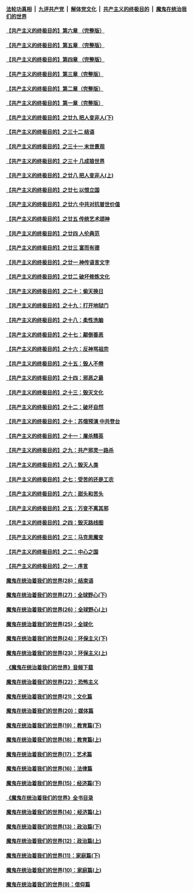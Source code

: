 ####  [法轮功真相](../../../../basic/blob/master/README.md?t=06090731) &nbsp;|&nbsp; [九评共产党](../../../../9ping.md/blob/master/README.md?t=06090731) &nbsp;|&nbsp; [解体党文化](../../../../jtdwh.md/blob/master/README.md?t=06090731)  &nbsp;|&nbsp; [共产主义的终极目的](../../../../gczydzjmd.md/blob/master/README.md?t=06090731) &nbsp;|&nbsp; [魔鬼在统治我们的世界](../../../../mgztzwmdsj.md/blob/master/README.md?t=06090731) 

#### [【共产主义的终极目的】第六章 （完整版）](../pages/nsc422/n11428913.md?t=06090731) 

#### [【共产主义的终极目的】第五章 （完整版）](../pages/nsc422/n11428912.md?t=06090731) 

#### [【共产主义的终极目的】第四章 （完整版）](../pages/nsc422/n11428907.md?t=06090731) 

#### [【共产主义的终极目的】第三章（完整版）](../pages/nsc422/n11428848.md?t=06090731) 

#### [【共产主义的终极目的】第二章（完整版）](../pages/nsc422/n11428831.md?t=06090731) 

#### [【共产主义的终极目的】第一章（完整版）](../pages/nsc422/n11417651.md?t=06090731) 

#### [【共产主义的终极目的】之廿九 把人变非人(下)](../pages/nsc422/n11344140.md?t=06090731) 

#### [【共产主义的终极目的】之三十二 结语](../pages/nsc422/n11360535.md?t=06090731) 

#### [【共产主义的终极目的】之三十一 末世景观](../pages/nsc422/n11351129.md?t=06090731) 

#### [【共产主义的终极目的】之三十 几成狼世界](../pages/nsc422/n11348280.md?t=06090731) 

#### [【共产主义的终极目的】之廿八 把人变非人(上)](../pages/nsc422/n11340492.md?t=06090731) 

#### [【共产主义的终极目的】之廿七 以恨立国](../pages/nsc422/n11336944.md?t=06090731) 

#### [【共产主义的终极目的】之廿六 中共对抗普世价值](../pages/nsc422/n11324785.md?t=06090731) 

#### [【共产主义的终极目的】之廿五 传统艺术颂神](../pages/nsc422/n11296396.md?t=06090731) 

#### [【共产主义的终极目的】之廿四 人伦典范](../pages/nsc422/n11296397.md?t=06090731) 

#### [【共产主义的终极目的】之廿三 富而有德](../pages/nsc422/n11283598.md?t=06090731) 

#### [【共产主义的终极目的】之廿一 神传语言文字](../pages/nsc422/n11263265.md?t=06090731) 

#### [【共产主义的终极目的】之廿二 破坏修炼文化](../pages/nsc422/n11245728.md?t=06090731) 

#### [【共产主义的终极目的】之二十：偷天换日](../pages/nsc422/n11238846.md?t=06090731) 

#### [【共产主义的终极目的】之十九：打开地狱门](../pages/nsc422/n11206376.md?t=06090731) 

#### [【共产主义的终极目的】之十八：柔性洗脑](../pages/nsc422/n11199994.md?t=06090731) 

#### [【共产主义的终极目的】之十七：颠倒善恶](../pages/nsc422/n11179782.md?t=06090731) 

#### [【共产主义的终极目的】之十六：反神骂祖宗](../pages/nsc422/n11166798.md?t=06090731) 

#### [【共产主义的终极目的】之十五：毁人不倦](../pages/nsc422/n11166792.md?t=06090731) 

#### [【共产主义的终极目的】之十四：邪恶之最](../pages/nsc422/n11150249.md?t=06090731) 

#### [【共产主义的终极目的】之十三：毁灭文化](../pages/nsc422/n11135227.md?t=06090731) 

#### [【共产主义的终极目的】之十二：破坏自然](../pages/nsc422/n11135214.md?t=06090731) 

#### [【共产主义的终极目的】之十：苏俄预演 中共登台](../pages/nsc422/n11118424.md?t=06090731) 

#### [【共产主义的终极目的】之十一：屠杀精英](../pages/nsc422/n11118442.md?t=06090731) 

#### [【共产主义的终极目的】之九：共产邪灵一路杀](../pages/nsc422/n11114139.md?t=06090731) 

#### [【共产主义的终极目的】之八：毁灭人类](../pages/nsc422/n11108503.md?t=06090731) 

#### [【共产主义的终极目的】之七：受苦的还是工农](../pages/nsc422/n11101809.md?t=06090731) 

#### [【共产主义的终极目的】之六：甜头和苦头](../pages/nsc422/n11096971.md?t=06090731) 

#### [【共产主义的终极目的】之五：万变不离其邪](../pages/nsc422/n11091285.md?t=06090731) 

#### [【共产主义的终极目的】之四：毁灭路线图](../pages/nsc422/n11086284.md?t=06090731) 

#### [【共产主义的终极目的】之三：马克思魔变](../pages/nsc422/n11061941.md?t=06090731) 

#### [【共产主义的终极目的】之二：中心之国](../pages/nsc422/n11047728.md?t=06090731) 

#### [【共产主义的终极目的】之一：序言](../pages/nsc422/n11086077.md?t=06090731) 

#### [魔鬼在统治着我们的世界(28)：结束语](../pages/nsc422/n10936246.md?t=06090731) 

#### [魔鬼在统治着我们的世界(27)：全球野心(下)](../pages/nsc422/n10928319.md?t=06090731) 

#### [魔鬼在统治着我们的世界(26)：全球野心(上)](../pages/nsc422/n10900318.md?t=06090731) 

#### [魔鬼在统治着我们的世界(25)：全球化](../pages/nsc422/n10788205.md?t=06090731) 

#### [魔鬼在统治着我们的世界(24)：环保主义(下)](../pages/nsc422/n10695307.md?t=06090731) 

#### [魔鬼在统治着我们的世界(23)：环保主义(上)](../pages/nsc422/n10688613.md?t=06090731) 

#### [《魔鬼在统治着我们的世界》音频下载](../pages/nsc422/n10635553.md?t=06090731) 

#### [魔鬼在统治着我们的世界(22)：恐怖主义](../pages/nsc422/n10614727.md?t=06090731) 

#### [魔鬼在统治着我们的世界(21)：文化篇](../pages/nsc422/n10597706.md?t=06090731) 

#### [魔鬼在统治着我们的世界(20)：媒体篇](../pages/nsc422/n10586579.md?t=06090731) 

#### [魔鬼在统治着我们的世界(19)：教育篇(下)](../pages/nsc422/n10564808.md?t=06090731) 

#### [魔鬼在统治着我们的世界(18)：教育篇(上)](../pages/nsc422/n10526970.md?t=06090731) 

#### [魔鬼在统治着我们的世界(17)：艺术篇](../pages/nsc422/n10499093.md?t=06090731) 

#### [魔鬼在统治着我们的世界(16)：法律篇](../pages/nsc422/n10485969.md?t=06090731) 

#### [魔鬼在统治着我们的世界(15)：经济篇(下)](../pages/nsc422/n10469975.md?t=06090731) 

#### [《魔鬼在统治着我们的世界》全书目录](../pages/nsc422/n10464261.md?t=06090731) 

#### [魔鬼在统治着我们的世界(14)：经济篇(上)](../pages/nsc422/n10457370.md?t=06090731) 

#### [魔鬼在统治着我们的世界(13)：政治篇(下)](../pages/nsc422/n10448270.md?t=06090731) 

#### [魔鬼在统治着我们的世界(12)：政治篇(上)](../pages/nsc422/n10444576.md?t=06090731) 

#### [魔鬼在统治着我们的世界(11)：家庭篇(下)](../pages/nsc422/n10440961.md?t=06090731) 

#### [魔鬼在统治着我们的世界(10)：家庭篇(上)](../pages/nsc422/n10435448.md?t=06090731) 

#### [魔鬼在统治着我们的世界(9)：信仰篇](../pages/nsc422/n10432159.md?t=06090731) 

